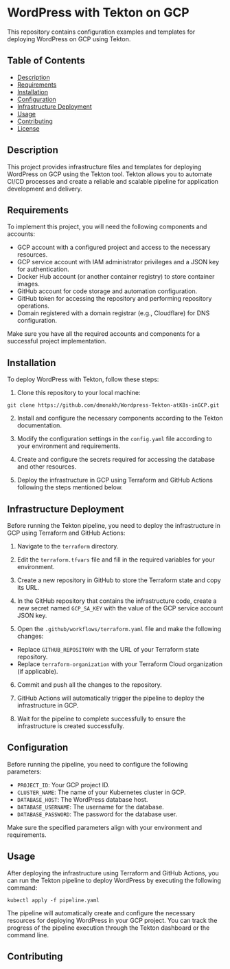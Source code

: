 # WordPress with Tekton on GCP

This repository contains configuration examples and templates for deploying WordPress on GCP using Tekton.

## Table of Contents

- [Description](#description)
- [Requirements](#requirements)
- [Installation](#installation)
- [Configuration](#configuration)
- [Infrastructure Deployment](#infrastructure-deployment)
- [Usage](#usage)
- [Contributing](#contributing)
- [License](#license)

## Description

This project provides infrastructure files and templates for deploying WordPress on GCP using the Tekton tool. Tekton allows you to automate CI/CD processes and create a reliable and scalable pipeline for application development and delivery.

## Requirements

To implement this project, you will need the following components and accounts:

- GCP account with a configured project and access to the necessary resources.
- GCP service account with IAM administrator privileges and a JSON key for authentication.
- Docker Hub account (or another container registry) to store container images.
- GitHub account for code storage and automation configuration.
- GitHub token for accessing the repository and performing repository operations.
- Domain registered with a domain registrar (e.g., Cloudflare) for DNS configuration.

Make sure you have all the required accounts and components for a successful project implementation.

## Installation

To deploy WordPress with Tekton, follow these steps:

1. Clone this repository to your local machine:

```shell
git clone https://github.com/dmonakh/Wordpress-Tekton-atK8s-inGCP.git
```


2. Install and configure the necessary components according to the Tekton documentation.

3. Modify the configuration settings in the `config.yaml` file according to your environment and requirements.

4. Create and configure the secrets required for accessing the database and other resources.

5. Deploy the infrastructure in GCP using Terraform and GitHub Actions following the steps mentioned below.

## Infrastructure Deployment

Before running the Tekton pipeline, you need to deploy the infrastructure in GCP using Terraform and GitHub Actions:

1. Navigate to the `terraform` directory.

2. Edit the `terraform.tfvars` file and fill in the required variables for your environment.

3. Create a new repository in GitHub to store the Terraform state and copy its URL.

4. In the GitHub repository that contains the infrastructure code, create a new secret named `GCP_SA_KEY` with the value of the GCP service account JSON key.

5. Open the `.github/workflows/terraform.yaml` file and make the following changes:
- Replace `GITHUB_REPOSITORY` with the URL of your Terraform state repository.
- Replace `terraform-organization` with your Terraform Cloud organization (if applicable).

6. Commit and push all the changes to the repository.

7. GitHub Actions will automatically trigger the pipeline to deploy the infrastructure in GCP.

8. Wait for the pipeline to complete successfully to ensure the infrastructure is created successfully.

## Configuration

Before running the pipeline, you need to configure the following parameters:

- `PROJECT_ID`: Your GCP project ID.
- `CLUSTER_NAME`: The name of your Kubernetes cluster in GCP.
- `DATABASE_HOST`: The WordPress database host.
- `DATABASE_USERNAME`: The username for the database.
- `DATABASE_PASSWORD`: The password for the database user.

Make sure the specified parameters align with your environment and requirements.

## Usage

After deploying the infrastructure using Terraform and GitHub Actions, you can run the Tekton pipeline to deploy WordPress by executing the following command:

```shell
kubectl apply -f pipeline.yaml
```

The pipeline will automatically create and configure the necessary resources for deploying WordPress in your GCP project. You can track the progress of the pipeline execution through the Tekton dashboard or the command line.

## Contributing


